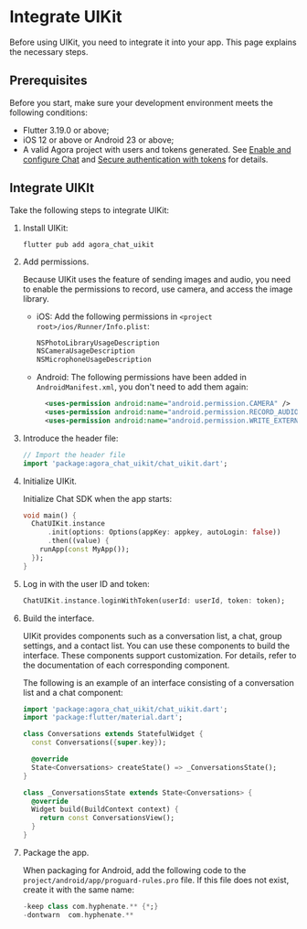 # Integrate UIKit

Before using UIKit, you need to integrate it into your app. This page explains the necessary steps. 

## Prerequisites

Before you start, make sure your development environment meets the following conditions:

- Flutter 3.19.0 or above;
- iOS 12 or above or Android 23 or above;
- A valid Agora project with users and tokens generated. See [Enable and configure Chat](https://docs.agora.io/en/agora-chat/get-started/enable) and [Secure authentication with tokens](https://docs.agora.io/en/agora-chat/develop/authentication) for details. 

## Integrate UIKIt

Take the following steps to integrate UIKit:

1. Install UIKit:

   ```
   flutter pub add agora_chat_uikit
   ```

2. Add permissions.

   Because UIKit uses the feature of sending images and audio, you need to enable the permissions to record, use camera, and access the image library.

   - iOS: Add the following permissions in `<project root>/ios/Runner/Info.plist`:

     ```xml
     NSPhotoLibraryUsageDescription
     NSCameraUsageDescription
     NSMicrophoneUsageDescription
     ```
   
   - Android: The following permissions have been added in `AndroidManifest.xml`, you don't need to add them again:

     ```xml
       <uses-permission android:name="android.permission.CAMERA" />
       <uses-permission android:name="android.permission.RECORD_AUDIO" />
       <uses-permission android:name="android.permission.WRITE_EXTERNAL_STORAGE" />
     ```
   
3. Introduce the header file:

    ```dart
    // Import the header file
    import 'package:agora_chat_uikit/chat_uikit.dart';
    ```

4. Initialize UIKit.

   Initialize Chat SDK when the app starts:

   ```dart
   void main() {
     ChatUIKit.instance
         .init(options: Options(appKey: appkey, autoLogin: false))
         .then((value) {
       runApp(const MyApp());
     });
   }
   ```

5. Log in with the user ID and token:

      ```dart
      ChatUIKit.instance.loginWithToken(userId: userId, token: token);
      ```

6. Build the interface.

   UIKit provides components such as a conversation list, a chat, group settings, and a contact list. You can use these components to build the interface. These components support customization. For details, refer to the documentation of each corresponding component.
   
   The following is an example of an interface consisting of a conversation list and a chat component:

   ```dart
   import 'package:agora_chat_uikit/chat_uikit.dart';
   import 'package:flutter/material.dart';
   
   class Conversations extends StatefulWidget {
     const Conversations({super.key});
   
     @override
     State<Conversations> createState() => _ConversationsState();
   }
   
   class _ConversationsState extends State<Conversations> {
     @override
     Widget build(BuildContext context) {
       return const ConversationsView();
     }
   }
   ```
   
7. Package the app.

   When packaging for Android, add the following code to the `project/android/app/proguard-rules.pro` file. If this file does not exist, create it with the same name:

    ```dart
    -keep class com.hyphenate.** {*;}
    -dontwarn  com.hyphenate.**
    ```
